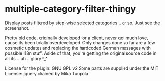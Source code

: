 multiple-category-filter-thingy
===============================

Display posts filtered by step-wise selected categories .. or so. Just see the screenshot.

Pretty old code, originally developed for a client, never got much love, cause its been totally overdeveloped.
Only changes done so far are a few cosmetic updates and replacing the hardcoded German messages with possible i18n stuff. Aside of that, you're getting the original source code in all its .. uh .. glory ^_^

License for the plugin: GNU GPL v2
Some parts are supplied under the MIT License: jquery.chained by Mika Tuupola
